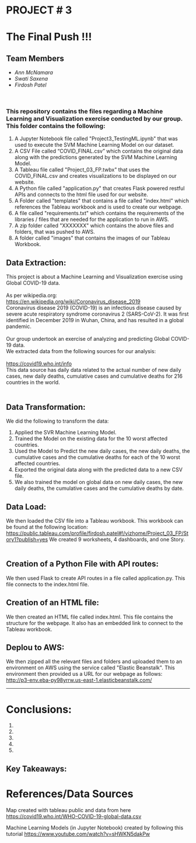 # PROJECT # 3
# The Final Push !!! 
## Team Members
* *Ann McNamara*
* *Swati Saxena*
* *Firdosh Patel*
<br>

### This repository contains the files regarding a Machine Learning and Visualization exercise conducted by our group. This folder contains the following:
1.	A Jupyter Notebook file called "Project3_TestingML.ipynb" that was used to execute the SVM Machine Learning Model on our dataset.
2.	A CSV File called “COVID_FINAL.csv” which contains the original data along with the predictions generated by the SVM Machine Learning Model. 
3.	A Tableau file called "Project_03_FP.twbx" that uses the COVID_FINAL.csv and creates visualizations to be displayed on our website.
4.	A Python file called "application.py" that creates Flask powered restful APIs and connects to the html file used for our website.
5.	A Folder called "templates" that contains a file called "index.html" which references the Tableau workbook and is used to create our webpage. 
6.	A file called "requirements.txt" which contains the requirements of the libraries / files that are needed for the application to run in AWS. 
7.	A zip folder called "XXXXXXX" which contains the above files and folders, that was pushed to AWS. 
8.	A folder called "images" that contains the images of our Tableau Workbook.

## Data Extraction:
This project is about a Machine Learning and Visualization exercise using Global COVID-19 data. 
<br>
<br>
As per wikipedia.org:
<br>
https://en.wikipedia.org/wiki/Coronavirus_disease_2019
<br>
Coronavirus disease 2019 (COVID-19) is an infectious disease caused by severe acute respiratory syndrome coronavirus 2 (SARS-CoV-2). It was first identified in December 2019 in Wuhan, China, and has resulted in a global pandemic. 
<br>
<br>
Our group undertook an exercise of analyzing and predicting Global COVID-19 data. 
<br>
We extracted data from the following sources for our analysis:
<br>
<br>
https://covid19.who.int/info
<br>
This data source has daily data related to the actual number of new daily cases, new daily deaths, cumulative cases and cumulative deaths for 216 countries in the world. 
<br>
<br>

## Data Transformation:
We did the following to transform the data:
1.	Applied the SVR Machine Learning Model. 
2.	Trained the Model on the existing data for the 10 worst affected countries. 
3.	Used the Model to Predict the new daily cases, the new daily deaths, the cumulative cases and the cumulative deaths for each of the 10 worst affected countries.
4.	Exported the original data along with the predicted data to a new CSV file. 
5.  We also trained the model on global data on  new daily cases, the new daily deaths, the cumulative cases and the cumulative deaths by date. 

## Data Load: 
We then loaded the CSV file into a Tableau workbook. This workbook can be found at the following location:
https://public.tableau.com/profile/firdosh.patel#!/vizhome/Project_03_FP/Story1?publish=yes
We created 9 worksheets, 4 dashboards, and one Story.
<br>
<br>

## Creation of a Python File with API routes:
We then used Flask to create API routes in a file called application.py. This file connects to the index.html file.
<br>

## Creation of an HTML file:
We then created an HTML file called index.html. This file contains the structure for the webpage. It also has an embedded link to connect to the Tableau workbook.
<br>

## Deplou to AWS:
We then zipped all the relevant files and folders and uploaded them to an environment on AWS using the service called "Elastic Beanstalk". This environment then provided us a URL for our webpage as follows:
<br>
http://p3-env.eba-py98yrrw.us-east-1.elasticbeanstalk.com/
<hr>

# Conclusions:
1.	
2.	
3.	
4.	
5.	


## Key Takeaways:







# References/Data Sources
Map created with tableau public and data from here https://covid19.who.int/WHO-COVID-19-global-data.csv

Machine Learning Models (in Jupyter Notebook) created by following this tutorial https://www.youtube.com/watch?v=sHWKN5dakPw
